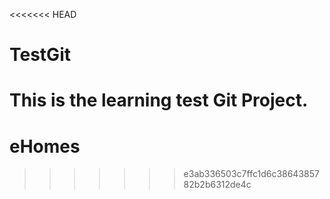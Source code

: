<<<<<<< HEAD
# TestGit
This is the learning test Git Project.
=======
# eHomes
>>>>>>> e3ab336503c7ffc1d6c3864385782b2b6312de4c
